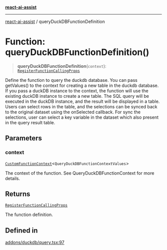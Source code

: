 [**react-ai-assist**](../README.md)

***

[react-ai-assist](../globals.md) / queryDuckDBFunctionDefinition

# Function: queryDuckDBFunctionDefinition()

> **queryDuckDBFunctionDefinition**(`context`): [`RegisterFunctionCallingProps`](../type-aliases/RegisterFunctionCallingProps.md)

Define the function to query the duckdb database. You can pass getValues() to the context for creating a new table in the duckdb database.
If you pass a duckDB instance to the context, the function will use the existing duckDB instance to create a new table.
The SQL query will be executed in the duckDB instance, and the result will be displayed in a table.
Users can select rows in the table, and the selections can be synced back to the original dataset using the onSelected callback.
For sync the selections, user can select a key variable in the dataset which also present in the query result table.

## Parameters

### context

[`CustomFunctionContext`](../type-aliases/CustomFunctionContext.md)\<`QueryDuckDBFunctionContextValues`\>

The context of the function. See QueryDuckDBFunctionContext for more details.

## Returns

[`RegisterFunctionCallingProps`](../type-aliases/RegisterFunctionCallingProps.md)

The function definition.

## Defined in

[addons/duckdb/query.tsx:97](https://github.com/lixun910/ai-assistant/blob/3d3b9b0ad83cd6e8a6fa140c45b5cd7a1afa7cb8/src/addons/duckdb/query.tsx#L97)
